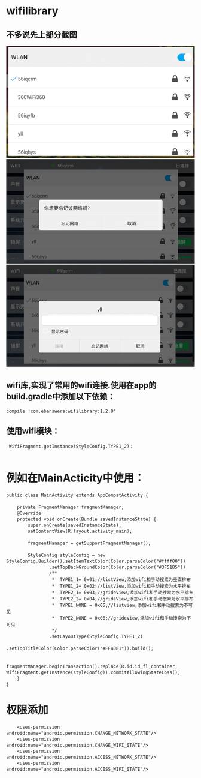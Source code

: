 # wifilibrary
## 不多说先上部分截图
![github](https://github.com/LiShiHui24740/wifilibrary/blob/master/WifiModel/img/wifi_1.png)  
![github](https://github.com/LiShiHui24740/wifilibrary/blob/master/WifiModel/img/wifi_2.png)  
![github](https://github.com/LiShiHui24740/wifilibrary/blob/master/WifiModel/img/wifi_3.png) 
## wifi库,实现了常用的wifi连接.使用在app的build.gradle中添加以下依赖：

```
compile 'com.ebanswers:wifilibrary:1.2.0'

```
## 使用wifi模块：

```
 WifiFragment.getInstance(StyleConfig.TYPE1_2)；
 
```

# 例如在MainActicity中使用：
```
public class MainActivity extends AppCompatActivity {

    private FragmentManager fragmentManager;
    @Override
    protected void onCreate(Bundle savedInstanceState) {
        super.onCreate(savedInstanceState);
        setContentView(R.layout.activity_main);
        
        fragmentManager = getSupportFragmentManager();
        
        StyleConfig styleConfig = new StyleConfig.Builder().setItemTextColor(Color.parseColor("#ffff00"))
                .setTopBackGroundColor(Color.parseColor("#3F51B5"))
                /**
                 *  TYPE1_1= 0x01;//listView,添加wifi和手动搜索为垂直排布
                 *  TYPE1_2= 0x02;//listView,添加wifi和手动搜索为水平排布
                 *  TYPE2_1= 0x03;//grideView,添加wifi和手动搜索为水平排布
                 *  TYPE2_2= 0x04;//grideView,添加wifi和手动搜索为水平排布
                 *  TYPE1_NONE = 0x05;//listview,添加wifi和手动搜索为不可见
                 *  TYPE2_NONE = 0x06;//grideView,添加wifi和手动搜索为不可见
                 */
                .setLayoutType(StyleConfig.TYPE1_2)
                .setTopTitleColor(Color.parseColor("#FF4081")).build();
        
        fragmentManager.beginTransaction().replace(R.id.id_fl_container, WifiFragment.getInstance(styleConfig)).commitAllowingStateLoss();
    }
}

```
# 权限添加
```
    <uses-permission android:name="android.permission.CHANGE_NETWORK_STATE"/>
    <uses-permission android:name="android.permission.CHANGE_WIFI_STATE"/>
    <uses-permission android:name="android.permission.ACCESS_NETWORK_STATE"/>
    <uses-permission android:name="android.permission.ACCESS_WIFI_STATE"/>
```    
